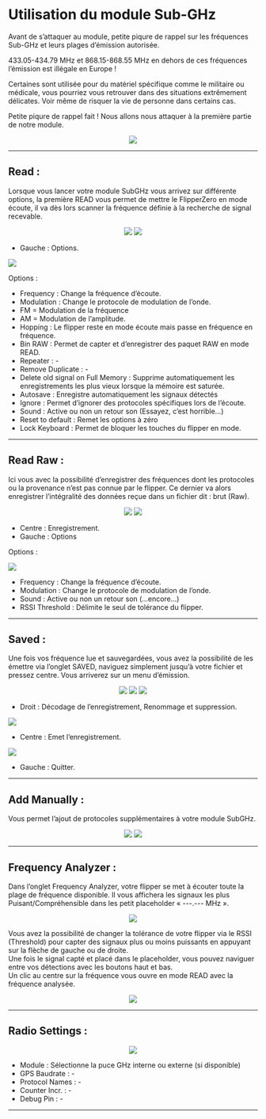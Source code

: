 # Utilisation du module Sub-GHz
Avant de s’attaquer au module, petite piqure de rappel sur les fréquences Sub-GHz et leurs plages d’émission autorisée.

433.05-434.79 MHz et 868.15-868.55 MHz en dehors de ces fréquences l’émission est illégale en Europe ! 

Certaines sont utilisée pour du matériel spécifique comme le militaire ou médicale, vous pourriez vous retrouver dans des situations extrêmement délicates. Voir même de risquer la vie de personne dans certains cas.

Petite piqure de rappel fait ! Nous allons nous attaquer à la première partie de notre module.

<p align="center">
  <img src="https://github.com/Miiraak/FlipperZeroFR/blob/main/.asset/Info-doc-wiki/SubGHz/MainMenuGlobalGHz.png">
</p>

---

## Read :
Lorsque vous lancer votre module SubGHz vous arrivez sur différente options, la première READ vous permet de mettre le FlipperZero en mode écoute, il va dès lors scanner la fréquence définie à la recherche de signal recevable.

<p align="center">
  <img src="https://github.com/Miiraak/FlipperZeroFR/blob/main/.asset/Info-doc-wiki/SubGHz/MenuSubGHz.png">
  <img src="https://github.com/Miiraak/FlipperZeroFR/blob/main/.asset/Info-doc-wiki/SubGHz/SubGHzRead.png">
</p>

-	Gauche : Options.

<p align="left">
  <img src="https://github.com/Miiraak/FlipperZeroFR/blob/main/.asset/Info-doc-wiki/SubGHz/SubGHzReadOptions.png">
</p>

Options :
-  Frequency : Change la fréquence d’écoute.
-  Modulation : Change le protocole de modulation de l’onde.
  - FM = Modulation de la fréquence
  - AM = Modulation de l’amplitude.
- Hopping : Le flipper reste en mode écoute mais passe en fréquence en fréquence. 
- Bin RAW : Permet de capter et d’enregistrer des paquet RAW en mode READ.
- Repeater :  -
- Remove Duplicate :  -
- Delete old signal on Full Memory : Supprime automatiquement les enregistrements les plus vieux lorsque la mémoire est saturée.
- Autosave : Enregistre automatiquement les signaux détectés
- Ignore : Permet d’ignorer des protocoles spécifiques lors de l’écoute. 
- Sound : Active ou non un retour son (Essayez, c’est horrible…)
- Reset to default : Remet les options à zéro
- Lock Keyboard : Permet de bloquer les touches du flipper en mode.

---

## Read Raw :
Ici vous avec la possibilité d’enregistrer des fréquences dont les protocoles ou la provenance n’est pas connue par le flipper. Ce dernier va alors enregistrer l’intégralité des données reçue dans un fichier dit : brut (Raw).

<p align="center">
  <img src="https://github.com/Miiraak/FlipperZeroFR/blob/main/.asset/Info-doc-wiki/SubGHz/MenuSubGHzRaw.png">
  <img src="https://github.com/Miiraak/FlipperZeroFR/blob/main/.asset/Info-doc-wiki/SubGHz/MainSubGHzReadRaw.png">
</p>

-	Centre : Enregistrement.
-	Gauche : Options

Options :

<p align="left">
  <img src="https://github.com/Miiraak/FlipperZeroFR/blob/main/.asset/Info-doc-wiki/SubGHz/MenuSubGHzRawOptions.png">
</p>

-	Frequency : Change la fréquence d’écoute.
-	Modulation : Change le protocole de modulation de l’onde.
-	Sound : Active ou non un retour son (…encore…)
-	RSSI Threshold : Délimite le seul de tolérance du flipper.

---

## Saved :
Une fois vos fréquence lue et sauvegardées, vous avez la possibilité de les émettre via l’onglet SAVED, naviguez simplement jusqu’à votre fichier et pressez centre. 
Vous arriverez sur un menu d’émission. 

<p align="center">
  <img src="https://github.com/Miiraak/FlipperZeroFR/blob/main/.asset/Info-doc-wiki/SubGHz/MenuSubGHzSaved.png">
  <img src="https://github.com/Miiraak/FlipperZeroFR/blob/main/.asset/Info-doc-wiki/SubGHz/MenuSubGHzSavedSelection.png">
  <img src="https://github.com/Miiraak/FlipperZeroFR/blob/main/.asset/Info-doc-wiki/SubGHz/MainSubGHzSaved.png">
</p>

-	Droit : Décodage de l’enregistrement, Renommage et suppression.

<p align="left">
  <img src="https://github.com/Miiraak/FlipperZeroFR/blob/main/.asset/Info-doc-wiki/SubGHz/MenuSubGHzSavedSelectionEmul.png">
</p>

-	Centre : Emet l’enregistrement.

<p align="left">
  <img src="https://github.com/Miiraak/FlipperZeroFR/blob/main/.asset/Info-doc-wiki/SubGHz/MenuSubGHzSavedShowBit.png">
</p>

-	Gauche : Quitter.

---

## Add Manually :
Vous permet l’ajout de protocoles supplémentaires à votre module SubGHz.

<p align="center">
  <img src="https://github.com/Miiraak/FlipperZeroFR/blob/main/.asset/Info-doc-wiki/SubGHz/MenuSubGHzAddManually.png">
  <img src="https://github.com/Miiraak/FlipperZeroFR/blob/main/.asset/Info-doc-wiki/SubGHz/MenuSubGHzAddManualySelection.png">
</p>

---

## Frequency Analyzer :
Dans l’onglet Frequency Analyzer, votre flipper se met à écouter toute la plage de fréquence disponible. Il vous affichera les signaux les plus Puisant/Compréhensible dans les petit placeholder « ---.--- MHz ». 

<p align="center">
  <img src="https://github.com/Miiraak/FlipperZeroFR/blob/main/.asset/Info-doc-wiki/SubGHz/MainSubGHzFrequencyAnalyzer.png">
</p>

Vous avez la possibilité de changer la tolérance de votre flipper via le RSSI (Threshold) pour capter des signaux plus ou moins puissants en appuyant sur la flèche de gauche ou de droite.<br>
Une fois le signal capté et placé dans le placeholder, vous pouvez naviguer entre vos détections avec les boutons haut et bas.<br> Un clic au centre sur la fréquence vous ouvre en mode READ avec la fréquence analysée.

<p align="center">
  <img src="https://github.com/Miiraak/FlipperZeroFR/blob/main/.asset/Info-doc-wiki/SubGHz/MainSubGHzFrequencyAnalyzerRedirection.png">
</p>

---

## Radio Settings :

<p align="center">
  <img src="https://github.com/Miiraak/FlipperZeroFR/blob/main/.asset/Info-doc-wiki/SubGHz/MenuSubGHzRadioSettings.png">
</p>

-	Module : Sélectionne la puce GHz interne ou externe (si disponible)
-	GPS Baudrate :  -
-	Protocol Names :  -
-	Counter Incr. :  -
-	Debug Pin :  -

---

